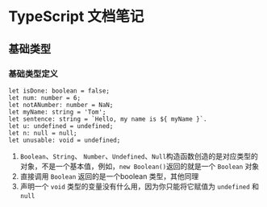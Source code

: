 # TypeScript 文档笔记

## 基础类型

### 基础类型定义

```
let isDone: boolean = false;
let num: number = 6;
let notANumber: number = NaN;
let myName: string = 'Tom';
let sentence: string = `Hello, my name is ${ myName }`.
let u: undefined = undefined;
let n: null = null;
let unusable: void = undefined;
```
1. `Boolean`、`String`、 `Number`、`Undefined`、`Null`构造函数创造的是对应类型的对象，不是一个基本值，例如，`new Boolean()`返回的就是一个 `Boolean` 对象
2. 直接调用 `Boolean` 返回的是一个boolean 类型，其他同理
3. 声明一个 `void` 类型的变量没有什么用，因为你只能将它赋值为 `undefined` 和 `null`
